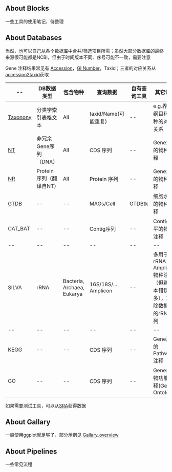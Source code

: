 


## About Blocks
一些工具的使用笔记，待整理

## About Databases

当然，也可以自己从各个数据库中合并/筛选项目所需；虽然大部分数据库的最终来源很可能都是NCBI，但由于时间版本不同、序号可能不一致，需要注意

Gene 注释结果常见有 [Accession](https://www.ncbi.nlm.nih.gov/guide/howto/find-func-gene/)，[GI Number](https://www.ncbi.nlm.nih.gov/genbank/sequenceids/)，Taxid；三者的对应关系从[accession2taxid](ftp.ncbi.nlm.nih.gov/pub/taxonomy/accession2taxid/)获取



| -- | DB数据类型 | 包含物种 | 查询数据 | 自有查询工具 | 其它说明 |
| -- | -- | -- | -- | -- | -- |
| [Taxonony](./Databases/Taxonony.md) | 分类学索引表格文本 | All | taxid/Name(可能重复) | -- | e.g.界门纲目科属种的对应关系 |
| [NT](./Databases/NT_NR.md) | 非冗余 Gene序列（DNA） | All | CDS 序列 | -- | Gene水平的物种注释 |
| [NR](./Databases/NT_NR.md) | Protein序列（翻译自NT） | All | Protein 序列 | -- | Gene水平的物种注释 |
| [GTDB](./Databases/GTDB.md) | -- | -- | MAGs/Cell | GTDBtk | 细胞水平的物种注释 |
| CAT_BAT | -- | -- | Contig序列 | -- | Contig水平的物种注释 |
| -- | -- | -- | -- | -- | -- |
| SILVA | rRNA | Bacteria, Archaea, Eukarya | 16S/18S/... Amplicon | -- | 多用于rRNA Amplicon物种注释（但新版本错误很多），或去除数据中的rRNA序列 |
| -- | -- | -- | -- | -- | -- |
| [KEGG](./Databases/KEGG.md) | -- | -- | CDS 序列 | -- | Gene所属的Pathway注释 |
| GO | -- | -- | CDS 序列 | -- | Gene的生物功能注释(Gene Ontology) |



如果需要测试工具，可以从[SRA](./Databases/SRA.md)获得数据



## About Gallary
一般使用ggplot就足够了，部分示例见 [Gallary_overview](./Gallary/Gallary_overview.md)

## About Pipelines
一些常见流程


